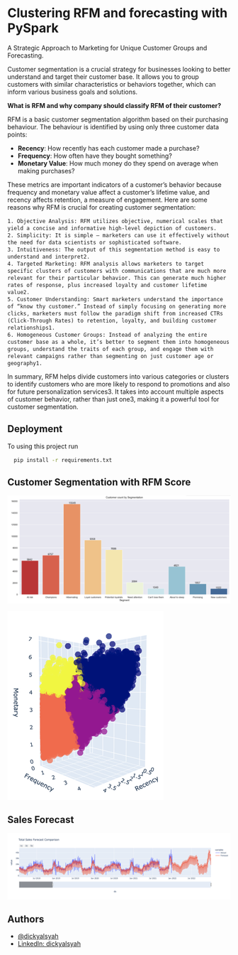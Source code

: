 
# Clustering RFM and forecasting with PySpark

A Strategic Approach to Marketing for Unique Customer
Groups and Forecasting. 

Customer segmentation is a crucial strategy for businesses looking to better understand and target their customer base. It allows you to group customers with similar characteristics or behaviors together, which can inform various business goals and solutions.

**What is RFM and why company should classify RFM of their customer?** 

RFM is a basic customer segmentation algorithm based on their purchasing behaviour. The behaviour is identified by using only three customer data points:

- **Recency**: How recently has each customer made a purchase?
- **Frequency**: How often have they bought something?
- **Monetary Value**: How much money do they spend on average when making purchases?


These metrics are important indicators of a customer’s behavior because frequency and monetary value affect a customer’s lifetime value, and recency affects retention, a measure of engagement. Here are some reasons why RFM is crucial for creating customer segmentation:

    1. Objective Analysis: RFM utilizes objective, numerical scales that yield a concise and informative high-level depiction of customers.
    2. Simplicity: It is simple – marketers can use it effectively without the need for data scientists or sophisticated software.
    3. Intuitiveness: The output of this segmentation method is easy to understand and interpret2.
    4. Targeted Marketing: RFM analysis allows marketers to target specific clusters of customers with communications that are much more relevant for their particular behavior. This can generate much higher rates of response, plus increased loyalty and customer lifetime value2.
    5. Customer Understanding: Smart marketers understand the importance of “know thy customer.” Instead of simply focusing on generating more clicks, marketers must follow the paradigm shift from increased CTRs (Click-Through Rates) to retention, loyalty, and building customer relationships1.
    6. Homogeneous Customer Groups: Instead of analyzing the entire customer base as a whole, it’s better to segment them into homogeneous groups, understand the traits of each group, and engage them with relevant campaigns rather than segmenting on just customer age or geography1.

In summary, RFM helps divide customers into various categories or clusters to identify customers who are more likely to respond to promotions and also for future personalization services3. It takes into account multiple aspects of customer behavior, rather than just one3, making it a powerful tool for customer segmentation.




## Deployment

To using this project run

```bash
  pip install -r requirements.txt
```


## Customer Segmentation with RFM Score

![App Screenshot](https://github.com/dickyalsyah/Customer-Segmentation-with-RFM/blob/main/Image/Customer%20Segment.png)

![App Screenshot](https://github.com/dickyalsyah/Customer-Segmentation-with-RFM/blob/main/Image/Cluster.png)


## Sales Forecast

![App Screenshot](https://github.com/dickyalsyah/Customer-Segmentation-with-RFM/blob/main/Image/Sales%20Forecast.png)

## Authors

- [@dickyalsyah](https://www.github.com/dickyalsyah)
- [LinkedIn: dickyalsyah](https://linkedin.com/in/dickyalsyah)

